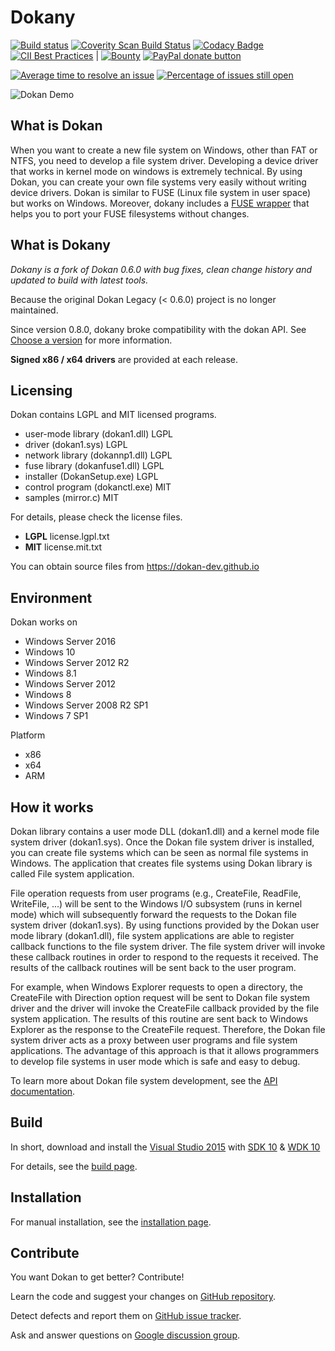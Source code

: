 # Dokany
[![Build status](https://ci.appveyor.com/api/projects/status/4tpt4v8btyahh3le/branch/master?svg=true)](https://ci.appveyor.com/project/Maxhy/dokany/branch/master)
[![Coverity Scan Build Status](https://scan.coverity.com/projects/6789/badge.svg)](https://scan.coverity.com/projects/6789)
[![Codacy Badge](https://api.codacy.com/project/badge/Grade/43afb600ca75462e94d9484c32090135)](https://www.codacy.com/app/Liryna/dokany?utm_source=github.com&amp;utm_medium=referral&amp;utm_content=dokan-dev/dokany&amp;utm_campaign=Badge_Grade)
[![CII Best Practices](https://bestpractices.coreinfrastructure.org/projects/1234/badge)](https://bestpractices.coreinfrastructure.org/projects/1234)
|
[![Bounty](https://img.shields.io/bountysource/team/dokan-dev/activity.svg)](https://www.bountysource.com/teams/dokan-dev/issues)
[![PayPal donate button](https://img.shields.io/badge/paypal-donate-yellow.svg)](https://www.paypal.com/cgi-bin/webscr?cmd=_donations&business=dev@islog.com&lc=US&item_name=Dokany&currency_code=USD&bn=PP%2dDonationsBF%3abtn_donateCC_LG%2egif%3aNonHosted "Donate!")

[![Average time to resolve an issue](http://isitmaintained.com/badge/resolution/dokan-dev/dokany.svg)](http://isitmaintained.com/project/dokan-dev/dokany "Average time to resolve an issue")
[![Percentage of issues still open](http://isitmaintained.com/badge/open/dokan-dev/dokany.svg)](http://isitmaintained.com/project/dokan-dev/dokany "Percentage of issues still open")

![Dokan Demo](http://dokan-dev.github.io/images/screencast.gif)

## What is Dokan
When you want to create a new file system on Windows, other than FAT or NTFS,
you need to develop a file system driver. Developing a device driver that works
in kernel mode on windows is extremely technical. By using Dokan, you can create
your own file systems very easily without writing device drivers. Dokan is
similar to FUSE (Linux file system in user space) but works on Windows. Moreover,
dokany includes a [FUSE wrapper](https://github.com/dokan-dev/dokany/wiki/FUSE)
that helps you to port your FUSE filesystems without changes.

## What is Dokany
*Dokany is a fork of Dokan 0.6.0 with bug fixes, clean change history and
updated to build with latest tools.*

Because the original Dokan Legacy (< 0.6.0) project is no longer maintained.

Since version 0.8.0, dokany broke compatibility with the dokan API. See
[Choose a version](https://github.com/dokan-dev/dokany/wiki/Installation#choose-a-version)
for more information.

**Signed x86 / x64 drivers** are provided at each release.

## Licensing
Dokan contains LGPL and MIT licensed programs.

- user-mode library (dokan1.dll)  LGPL
- driver (dokan1.sys)             LGPL
- network library (dokannp1.dll)  LGPL
- fuse library (dokanfuse1.dll)   LGPL
- installer (DokanSetup.exe)      LGPL
- control program (dokanctl.exe)  MIT
- samples (mirror.c)              MIT

For details, please check the license files.
 * **LGPL** license.lgpl.txt
 * **MIT**  license.mit.txt

You can obtain source files from https://dokan-dev.github.io

## Environment
Dokan works on
 * Windows Server 2016 
 * Windows 10
 * Windows Server 2012 R2
 * Windows 8.1
 * Windows Server 2012
 * Windows 8
 * Windows Server 2008 R2 SP1
 * Windows 7 SP1
 
Platform
 * x86
 * x64
 * ARM

## How it works
Dokan library contains a user mode DLL (dokan1.dll) and a kernel mode file
system driver (dokan1.sys). Once the Dokan file system driver is installed, you can
create file systems which can be seen as normal file systems in Windows. The
application that creates file systems using Dokan library is called File system
application.

File operation requests from user programs (e.g., CreateFile, ReadFile,
WriteFile, ...) will be sent to the Windows I/O subsystem (runs in kernel mode)
which will subsequently forward the requests to the Dokan file system driver
(dokan1.sys). By using functions provided by the Dokan user mode library
(dokan1.dll), file system applications are able to register callback functions
to the file system driver. The file system driver will invoke these callback
routines in order to respond to the requests it received. The results of the
callback routines will be sent back to the user program.

For example, when Windows Explorer requests to open a directory, the CreateFile
with Direction option request will be sent to Dokan file system driver and the
driver will invoke the CreateFile callback provided by the file system
application. The results of this routine are sent back to Windows Explorer as
the response to the CreateFile request. Therefore, the Dokan file system driver
acts as a proxy between user programs and file system applications. The
advantage of this approach is that it allows programmers to develop file systems
in user mode which is safe and easy to debug.
 
To learn more about Dokan file system development, see the
[API documentation](https://dokan-dev.github.io/dokany-doc/html/).

## Build
In short, download and install the
[Visual Studio 2015](https://www.visualstudio.com/en-us/downloads/download-visual-studio-vs.aspx)
with [SDK 10](https://dev.windows.com/en-us/downloads/windows-10-sdk) &
[WDK 10](https://msdn.microsoft.com/en-us/windows/hardware/hh852365.aspx)

For details, see the
[build page](https://github.com/dokan-dev/dokany/wiki/Build).

## Installation
For manual installation, see the
[installation page](https://github.com/dokan-dev/dokany/wiki/Installation).

## Contribute
You want Dokan to get better? Contribute!

Learn the code and suggest your changes on
[GitHub repository](https://github.com/dokan-dev).

Detect defects and report them on
[GitHub issue tracker](https://github.com/dokan-dev/dokany/issues).

Ask and answer questions on
[Google discussion group](https://groups.google.com/forum/#!forum/dokan).

